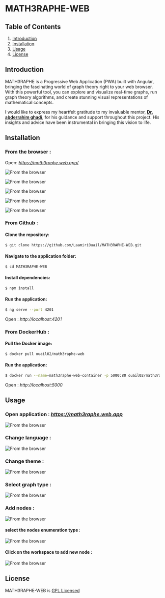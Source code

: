 # MATH3RAPHE-WEB
## Table of Contents

1. [Introduction](#introduction)
2. [Installation](#installation)
3. [Usage](#usage)
4. [License](#license)

## Introduction

MATH3RAPHE is a Progressive Web Application (PWA) built with Angular, bringing the fascinating world of graph theory right to your web browser. With this powerful tool, you can explore and visualize real-time graphs, run graph theory algorithms, and create stunning visual representations of mathematical concepts.

I would like to express my heartfelt gratitude to my invaluable mentor, **[Dr. abderrahim ghadi](https://www.linkedin.com/in/abderrahim-ghadi-03657025/)**, for his guidance and support throughout this project. His insights and advice have been instrumental in bringing this vision to life.

## Installation
### From the browser :
Open: *https://math3raphe.web.app/*

![From the browser](docs/readme/images/first-image-browser.png)

![From the browser](docs/readme/images/first-image-browser-click.png)

![From the browser](docs/readme/images/first-image-browser-click-install.png)

![From the browser](docs/readme/images/first-image-browser-click-installed.png)

![From the browser](docs/readme/images/first-image-browser-click-installed-open.png)

### From Github : 
#### Clone the repository:
```bash
$ git clone https://github.com/LaamiriOuail/MATH3RAPHE-WEB.git
```
#### Navigate to the application folder:
```bash
$ cd MATH3RAPHE-WEB
```
#### Install dependencies:
```bash
$ npm install
```
#### Run the application:
 
```bash
$ ng serve --port 4201
```
Open : *http://localhost:4201*

### From DockerHub :
#### Pull the Docker image:
```bash
$ docker pull ouail02/math3raphe-web
```
#### Run the application:
```bash
$ docker run --name=math3raphe-web-container -p 5000:80 ouail02/math3raphe-web
```
Open : *http://localhost:5000*

## Usage

### Open application : *https://math3raphe.web.app*

![From the browser](docs/readme/images/first-image-browser.png)

### Change language : 

![From the browser](docs/readme/images/usage-change-language.png)

### Change theme : 

![From the browser](docs/readme/images/usage-change-theme.png)

### Select graph type : 

![From the browser](docs/readme/images/usage-select-graphe-type.png)

### Add nodes : 

![From the browser](docs/readme/images/usage-add-nodes.png)
#### select the nodes enumeration type : 
![From the browser](docs/readme/images/usage-choose-the-namming-type-of-nodes.png)

#### Click on the workspace to add new node : 
![From the browser](docs/readme/images/usage-click-on-the-workspace-to-add-new-node.png)








## License

MATH3RAPHE-WEB is [GPL Licensed](LICENSE)